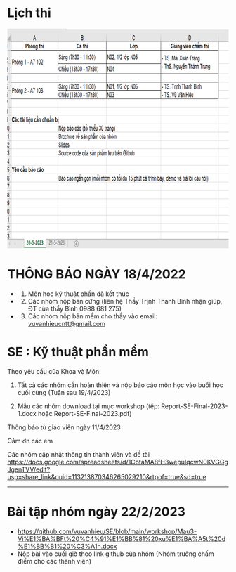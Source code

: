 # Lịch thi

<img src="/images/20.5.jpg" alt="Lịch thi ngày 20/5/2023" style="height: 500px; width:800px;"/>



# THÔNG BÁO NGÀY 18/4/2022
* 1. Môn học kỹ thuật phần đã kết thúc
* 2. Các nhóm nộp bản cứng (liên hệ Thầy Trịnh Thanh Bình nhận giúp, ĐT của thầy Bình 0988 681 275)
* 3. Các nhóm nộp bản mềm cho thầy vào email: vuvanhieucntt@gmail.com




# SE : Kỹ thuật phần mềm

Theo yêu cầu của Khoa và Môn:

1. Tất cả các nhóm cần hoàn thiện và nộp báo cáo môn học vào buổi học cuối cùng (Tuần sau 19/4/2023)

2. Mẫu các nhóm download tại mục workshop (tệp: Report-SE-Final-2023-1.docx hoặc Report-SE-Final-2023.pdf)

Thông báo từ giáo viên ngày 11/4/2023

Cảm ơn các em

Các nhóm cập nhật thông tin thành viên và đề tài
https://docs.google.com/spreadsheets/d/1CbtaMA8fH3wepuIqcwN0KVGGgJgenTVV/edit?usp=share_link&ouid=113213870346265029210&rtpof=true&sd=true

------------------
# Bài tập nhóm ngày 22/2/2023
* https://github.com/vuvanhieu/SE/blob/main/workshop/Mau3-Vi%E1%BA%BFt%20%C4%91%E1%BB%81%20xu%E1%BA%A5t%20d%E1%BB%B1%20%C3%A1n.docx
* Nộp bài vào cuối giờ theo link github của nhóm (Nhóm trưởng chấm điểm cho các thành viên)
